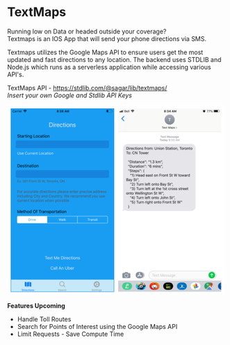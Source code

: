 # TextMaps
Running low on Data or headed outside your coverage? <br />
Textmaps is an IOS App that will send your phone directions via SMS.

Textmaps utilizes the Google Maps API to ensure users get the most updated and fast directions to any location.
The backend uses STDLIB and Node.js which runs as a serverless application while accessing various API's. 

TextMaps API - https://stdlib.com/@sagar/lib/textmaps/ <br />
*Insert your own Google and Stdlib API Keys*

<p align="left">
<img src="Images/Screenshot.png" width="500" title="Screenshot">
</p

**Features Upcoming**
- Handle Toll Routes
- Search for Points of Interest using the Google Maps API
- Limit Requests - Save Compute Time 

